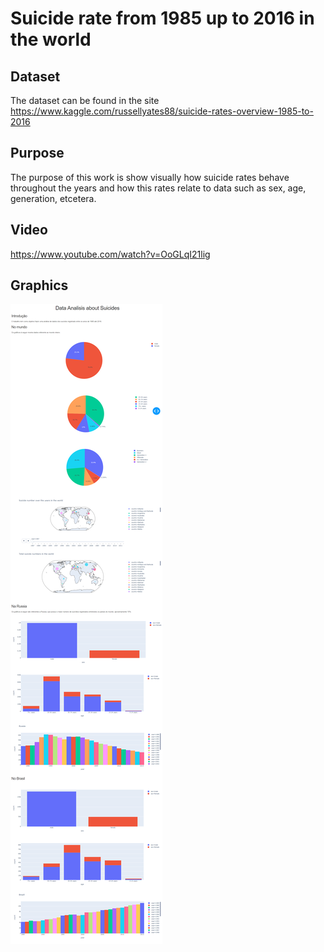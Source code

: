 # Suicide rate from 1985 up to 2016 in the world

## Dataset
The dataset can be found in the site https://www.kaggle.com/russellyates88/suicide-rates-overview-1985-to-2016

## Purpose
The purpose of this work is show visually how suicide rates behave throughout the years and how this rates relate to data such as sex, age, generation, etcetera.

## Video
https://www.youtube.com/watch?v=OoGLqI21lig

## Graphics
<img src="images/img.png"></img>
